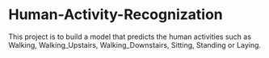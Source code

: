 # Human-Activity-Recognization
This project is to build a model that predicts the human activities such as Walking, Walking_Upstairs, Walking_Downstairs, Sitting, Standing or Laying.
